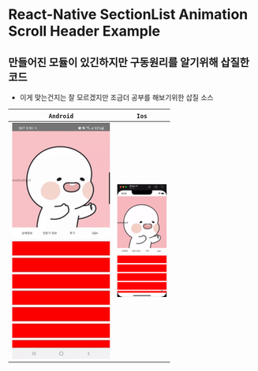 # React-Native SectionList Animation Scroll Header Example

## 만들어진 모듈이 있긴하지만 구동원리를 알기위해 삽질한 코드

- 이게 맞는건지는 잘 모르겠지만 조금더 공부를 해보기위한 삽질 소스
<center>

|                         `Android`                         |                           `Ios`                           |
| :-------------------------------------------------------: | :-------------------------------------------------------: |
| <div style="width:200px"> ![example gif](./gif.gif)</div> | <div style="width:100px"> ![example gif](./ios.gif)</div> |

</center>
